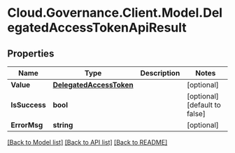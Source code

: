 # Cloud.Governance.Client.Model.DelegatedAccessTokenApiResult
## Properties

Name | Type | Description | Notes
------------ | ------------- | ------------- | -------------
**Value** | [**DelegatedAccessToken**](DelegatedAccessToken.md) |  | [optional] 
**IsSuccess** | **bool** |  | [optional] [default to false]
**ErrorMsg** | **string** |  | [optional] 

[[Back to Model list]](../README.md#documentation-for-models) [[Back to API list]](../README.md#documentation-for-api-endpoints) [[Back to README]](../README.md)

